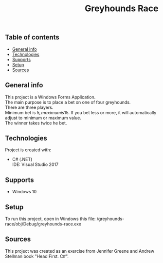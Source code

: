 <h1 align="right">Greyhounds Race</h1><br>

## Table of contents
* [General info](#general-info)
* [Technologies](#technologies)
* [Supports](#supports)
* [Setup](#setup)
* [Sources](#sources)

## General info
This project is a Windows Forms Application.  
The main purpose is to place a bet on one of four greyhounds.  
There are three players.  
Minimum bet is 5$, maximum is 15$. If you bet less or more, it will automatically adjust to minimum or maximum value.  
The winner takes twice he bet.
	
## Technologies
Project is created with:
* C# (.NET)  
IDE: Visual Studio 2017

## Supports
* Windows 10

## Setup
To run this project, open in Windows this file: /greyhounds-race/obj/Debug/greyhounds-race.exe

## Sources
This project was created as an exercise from Jennifer Greene and Andrew Stellman book "Head First. C#".
